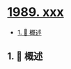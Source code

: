 # [1989. xxx](https://github.com/Tdahuyou/TNotes.leetcode/tree/main/notes/1989.%20xxx)

<!-- region:toc -->

- [1. 📝 概述](#1--概述)

<!-- endregion:toc -->

## 1. 📝 概述
